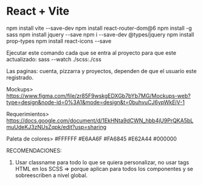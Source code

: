 # React + Vite

npm install vite --save-dev
npm install react-router-dom@6
npm install -g sass
npm install jquery --save
npm i --save-dev @types/jquery
npm install prop-types
npm install react-icons --save


Ejecutar este comando cada que se entra al proyecto para que este actualizado:
sass --watch ./scss:./css

Las paginas: cuenta, pizzarra y proyectos, dependen de que el usuario este registrado.

Mockups> https://www.figma.com/file/zr85F9wskgEDXGb7bYb7MG/Mockups-web?type=design&node-id=0%3A1&mode=design&t=0buhvuCJ6ypWkEjV-1

Requerimientos> https://docs.google.com/document/d/1EkHNta9dCWN_hbb4jU9PrQKA5bLmuUdeKJ3zNUsZqpk/edit?usp=sharing

Paleta de colores> #FFFFFF #E6AA6F #FA6845 #E62A44 #000000


RECOMENDACIONES:

1. Usar classname para todo lo que se quiera personalizar, no usar tags HTML en los SCSS => porque aplican para todos los componentes y se sobreescriben a nivel global.




